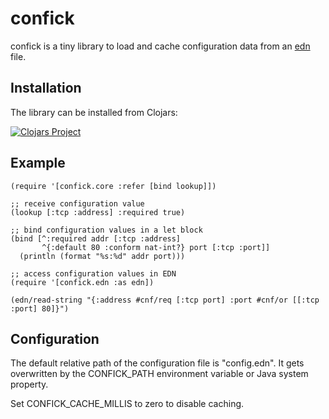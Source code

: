 # confick

confick is a tiny library to load and cache configuration data from an [edn](https://github.com/edn-format/edn) file.

## Installation

The library can be installed from Clojars:

[![Clojars Project](https://img.shields.io/clojars/v/de.dixieflatline/confick.svg?include_prereleases)](https://clojars.org/de.dixieflatline/confick)

## Example

	(require '[confick.core :refer [bind lookup]])

	;; receive configuration value
	(lookup [:tcp :address] :required true)

	;; bind configuration values in a let block
	(bind [^:required addr [:tcp :address]
	       ^{:default 80 :conform nat-int?} port [:tcp :port]]
	  (println (format "%s:%d" addr port)))

	;; access configuration values in EDN
	(require '[confick.edn :as edn])

	(edn/read-string "{:address #cnf/req [:tcp port] :port #cnf/or [[:tcp :port] 80]}")

## Configuration

The default relative path of the configuration file is \"config.edn\". It gets
overwritten by the CONFICK_PATH environment variable or Java system property.

Set CONFICK_CACHE_MILLIS to zero to disable caching.